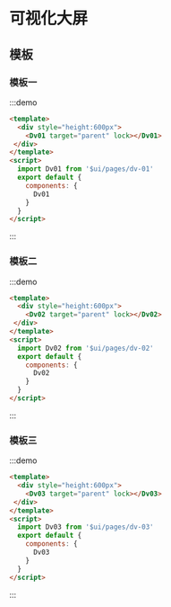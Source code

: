 # 可视化大屏


## 模板

### 模板一
:::demo
```html
<template>
  <div style="height:600px">
    <Dv01 target="parent" lock></Dv01>
 </div>
</template>
<script>
  import Dv01 from '$ui/pages/dv-01'
  export default {
    components: {
      Dv01
    }
  }
</script>
```
:::

### 模板二
:::demo
```html
<template>
  <div style="height:600px">
    <Dv02 target="parent" lock></Dv02>
 </div>
</template>
<script>
  import Dv02 from '$ui/pages/dv-02'
  export default {
    components: {
      Dv02
    }
  }
</script>
```
:::

### 模板三
:::demo
```html
<template>
  <div style="height:600px">
    <Dv03 target="parent" lock></Dv03>
 </div>
</template>
<script>
  import Dv03 from '$ui/pages/dv-03'
  export default {
    components: {
      Dv03
    }
  }
</script>
```
:::

